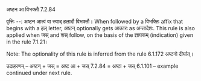 

 अष्टन आ विभक्तौ 7.2.84 


वृत्तिः --: अष्टन आत्वं वा स्याद् हलादौ विभक्तौ। When followed by a विभक्तिः affix that begins with a हल् letter, अष्टन् optionally gets आकारः as अन्तादेशः. This rule is also applied when जस् and शस् follow, on the basis of the ज्ञापकम् (indication) given in the rule 7.1.21। 

Note: The optionality of this rule is inferred from the rule 6.1.172 अष्टनो दीर्घात्‌। 


उदाहरणम् – अष्टन् + जस् = अष्ट आ + जस् 7.2.84 = अष्टा + जस् 6.1.101 – example continued under next rule. 


